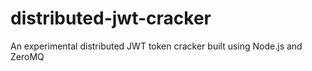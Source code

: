 # distributed-jwt-cracker
An experimental distributed JWT token cracker built using Node.js and ZeroMQ

